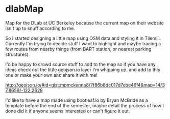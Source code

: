 dlabMap
=======

Map for the DLab at UC Berkeley because the current map on their website isn't up to snuff according to me.

So I started designing a little map using OSM data and styling it in Tilemill.  Currently I'm trying to decide stuff I 
want to highlight and maybe tracing a few routes from nearby things (from BART station, or nearest parking structures).  

I'd be happy to crowd source stuff to add to the map so if you have any ideas check out the little geojson.io layer I'm
whipping up, and add to this one or make your own and share it with me! 

http://geojson.io/#id=gist:mpmckenna8/7f86b8dc017d7ebe46f4&map=14/37.8659/-122.2628


I'd like to have a map made using bootleaf.io by Bryan McBride as a template before the end of the semester, maybe detail the
process of how I done did it if anyone seems interested or can't figure it out.



